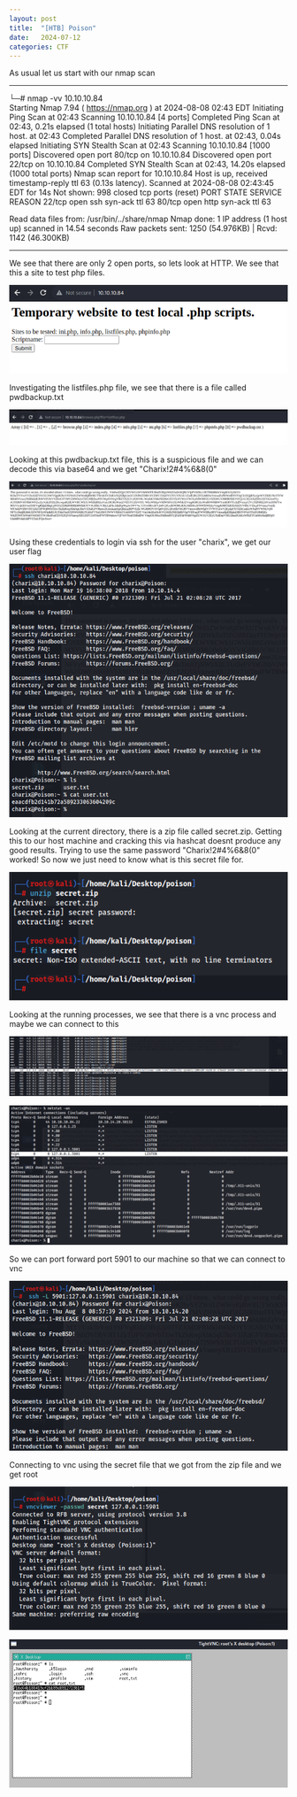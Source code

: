 ```yaml
---
layout: post
title:  "[HTB] Poison"
date:   2024-07-12
categories: CTF
---
```


As usual let us start with our nmap scan

---

└─# nmap -vv 10.10.10.84     
Starting Nmap 7.94 ( https://nmap.org ) at 2024-08-08 02:43 EDT
Initiating Ping Scan at 02:43
Scanning 10.10.10.84 [4 ports]
Completed Ping Scan at 02:43, 0.21s elapsed (1 total hosts)
Initiating Parallel DNS resolution of 1 host. at 02:43
Completed Parallel DNS resolution of 1 host. at 02:43, 0.04s elapsed
Initiating SYN Stealth Scan at 02:43
Scanning 10.10.10.84 [1000 ports]
Discovered open port 80/tcp on 10.10.10.84
Discovered open port 22/tcp on 10.10.10.84
Completed SYN Stealth Scan at 02:43, 14.20s elapsed (1000 total ports)
Nmap scan report for 10.10.10.84
Host is up, received timestamp-reply ttl 63 (0.13s latency).
Scanned at 2024-08-08 02:43:45 EDT for 14s
Not shown: 998 closed tcp ports (reset)
PORT   STATE SERVICE REASON
22/tcp open  ssh     syn-ack ttl 63
80/tcp open  http    syn-ack ttl 63

Read data files from: /usr/bin/../share/nmap
Nmap done: 1 IP address (1 host up) scanned in 14.54 seconds
           Raw packets sent: 1250 (54.976KB) | Rcvd: 1142 (46.300KB)

---

We see that there are only 2 open ports, so lets look at HTTP. We see that this a site to test php files.

![](/assets/uploads/htb-poison/image.png)

Investigating the listfiles.php file, we see that there is a file called pwdbackup.txt

![](/assets/uploads/htb-poison/image-1.png)

Looking at this pwdbackup.txt file, this is a suspicious file and we can decode this via base64 and we get "Charix!2#4%6&8(0"

![](/assets/uploads/htb-poison/image-2.png)

Using these credentials to login via ssh for the user "charix", we get our user flag

![](/assets/uploads/htb-poison/image-3.png)

Looking at the current directory, there is a zip file called secret.zip. Getting this to our host machine and cracking this via hashcat doesnt produce any good results. Trying to use the same password "Charix!2#4%6&8(0" worked! So now we just need to know what is this secret file for.

![alt text](/assets/uploads/htb-poison/image-5.png)

Looking at the running processes, we see that there is a vnc process and maybe we can connect to this 

![alt text](/assets/uploads/htb-poison/image-4.png)

![alt text](/assets/uploads/htb-poison/image-6.png)

So we can port forward port 5901 to our machine so that we can connect to vnc

![alt text](/assets/uploads/htb-poison/image-7.png)

Connecting to vnc using the secret file that we got from the zip file and we get root

![](/assets/uploads/htb-poison/image-8.png)

![](/assets/uploads/htb-poison/image-9.png)
